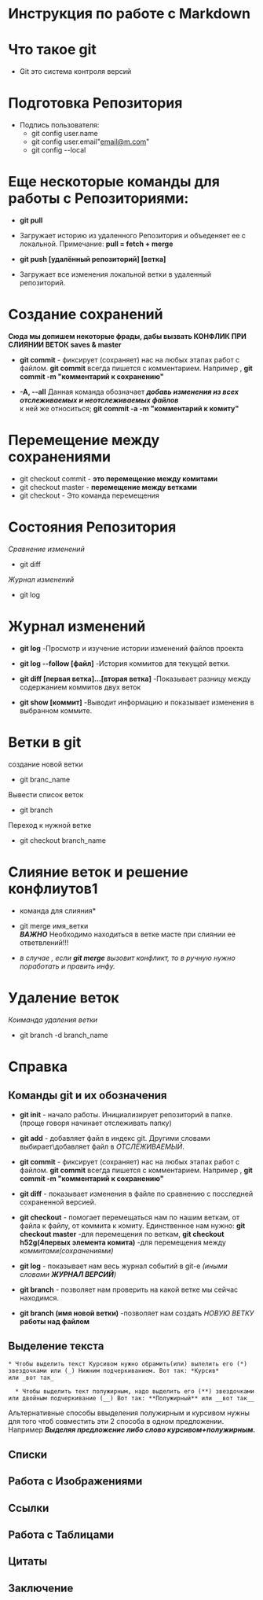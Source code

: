 # Инструкция по работе с Markdown


# Что такое git
* Git это система контроля версий


# Подготовка Репозитория
 * Подпись пользователя: 
    * git config user.name
    * git config user.email"email@m.com"
    * git config --local

 # Еще нескоторые команды для работы с Репозиториями:
 * __git pull__
 - Загружает историю из удаленного Репозитория и объеденяет ее с локальной. Примечание: __pull = fetch + merge__

 * __git push  [удалённый репозиторий] [ветка]__ 
 - Загружает все изменения локальной ветки в удаленный репозиторий.    


# Создание сохранений 
__Сюда мы допишем некоторые фрады, дабы вызвать КОНФЛИК ПРИ СЛИЯНИИ ВЕТОК saves & master__ 

+ __git commit__ - фиксирует (сохраняет) нас на любых этапах работ с файлом.  __git commit__ всегда пишется с комментарием. Например , __git commit -m "комментарий к сохранению"__

+ __-A, --all__   Данная команда обозначает __*добавь изменения из всех отслеживаемых и неотслеживаемых файлов*__    
   к ней же относиться;
   __git commit -a -m "комментарий к комиту"__      


# Перемещение между сохранениями
* git checkout commit - 
__это перемещение между комитами__
* git checkout master - __перемещение между ветками__
* git checkout - Это команда перемещения  


# Состояния Репозитория
  *Сравнение изменений*
* git diff

*Журнал изменений*
* git log


# Журнал изменений
+ __git log__ 
 -Просмотр и изучение истории изменений файлов проекта

+ __git log --follow [файл]__
-История коммитов для текущей ветки.

+ __git diff [первая ветка]...[вторая ветка]__ 
-Показывает разницу между содержанием коммитов двух веток

+ __git show [коммит]__
-Выводит информацию и показывает изменения в выбранном коммите.


# Ветки в git
 создание новой ветки 
   * git branc_name

 Вывести список веток 
 * git branch 
 
 Переход к нужной ветке
  * git checkout branch_name


# Слияние веток и решение конфлиутов1
* команда для слияния*
* git merge имя_ветки  
__*ВАЖНО*__ Необходимо находиться в ветке масте при слиянии ее ответвлений!!!


 * *в случае , если  __git merge__ вызовит конфликт, то в ручную нужно поработать и править инфу.*


# Удаление веток 
*Коиманда удаления ветки*
* git branch -d branch_name

# Справка








## Команды git и их обозначения

+ __git init__ - начало работы. Инициализирует репозиторий в папке. (проще говоря начинает отслеживать папку)

+ __git add__  - добавляет файл в индекс git. Другими словами выбирает\добавляет файл в *ОТСЛЕЖИВАЕМЫЙ*.



+ __git commit__ - фиксирует (сохраняет) нас на любых этапах работ с файлом.  __git commit__ всегда пишется с комментарием. Например , __git commit -m "комментарий к сохранению"__



+ __git diff__ - показывает изменения в файле по сравнению с посследней сохраненной версией.


+ __git checkout__ - помогает перемещаться нам по нашим веткам, от файла к файлу, от коммита к комиту. Единственное нам нужно: __git checkout master__ -для перемещения по веткам, __git checkout h52g(4первых элемента комита)__ -для перемещения между *коммитами(сохранениями)*


+ __git log__ - показывает нам весь журнал событий в git-е *(иными словами __ЖУРНАЛ ВЕРСИЙ__)*


+ __git branch__ - позволяет нам проверить на какой ветке мы сейчас находимся.

+ __git branch (имя новой ветки)__  -позволяет нам создать *НОВУЮ ВЕТКУ* __работы над файлом__ 






## Выделение текста

    * Чтобы выделить текст Курсивом нужно обрамить(или) вылелить его (*) звездочками или (_) Нижним подчеркиванием. Вот так: *Курсив*
    или _вот так_

      * Чтобы выделить тект полужирным, надо выделить его (**) звездочками или двойным подчеркивание (__) Вот так: **Полужирный** или __вот так__

Альтернативные способы ввыделения полужирным и курсивом нужны для того чтоб совместить эти 2 способа в одном предложении. Например 
__*Выделяя предложение либо слово курсивом+полужирным.*__

## Списки 


## Работа с Изображениями 


## Ссылки

## Работа с Таблицами

## Цитаты

## Заключение

